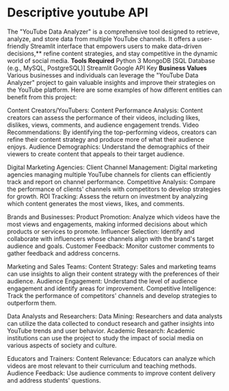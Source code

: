 # Descriptive youtube API
The "YouTube Data Analyzer" is a comprehensive tool designed to retrieve, analyze, and store data from multiple YouTube channels. It offers a user-friendly Streamlit interface that empowers users to make data-driven decisions,** refine content strategies, and stay competitive in the dynamic world of social media.
**Tools Required**
Python 3
MongoDB
[SQL Database (e.g., MySQL, PostgreSQL)]
Streamlit
Google API Key
**Business Values**
Various businesses and individuals can leverage the "YouTube Data Analyzer" project to gain valuable insights and improve their strategies on the YouTube platform. Here are some examples of how different entities can benefit from this project:

Content Creators/YouTubers:
Content Performance Analysis: Content creators can assess the performance of their videos, including likes, dislikes, views, comments, and audience engagement trends. Video Recommendations: By identifying the top-performing videos, creators can refine their content strategy and produce more of what their audience enjoys. Audience Demographics: Understand the demographics of their viewers to create content that appeals to their target audience.

Digital Marketing Agencies:
Client Channel Management: Digital marketing agencies managing multiple YouTube channels for clients can efficiently track and report on channel performance. Competitive Analysis: Compare the performance of clients' channels with competitors to develop strategies for growth. ROI Tracking: Assess the return on investment by analyzing which content generates the most views, likes, and comments.

Brands and Businesses:
Product Promotion: Analyze which videos have the most views and engagements, making informed decisions about which products or services to promote. Influencer Selection: Identify and collaborate with influencers whose channels align with the brand's target audience and goals. Customer Feedback: Monitor customer comments to gather feedback and address concerns.

Marketing and Sales Teams:
Content Strategy: Sales and marketing teams can use insights to align their content strategy with the preferences of their audience. Audience Engagement: Understand the level of audience engagement and identify areas for improvement. Competitive Intelligence: Track the performance of competitors' channels and develop strategies to outperform them.

Data Analysts and Researchers:
Data Mining: Researchers and data analysts can utilize the data collected to conduct research and gather insights into YouTube trends and user behavior. Academic Research: Academic institutions can use the project to study the impact of social media on various aspects of society and culture.

Educators and Trainers:
Content Relevance: Educators can analyze which videos are most relevant to their curriculum and teaching methods. Audience Feedback: Use audience comments to improve content delivery and address students' questions.
